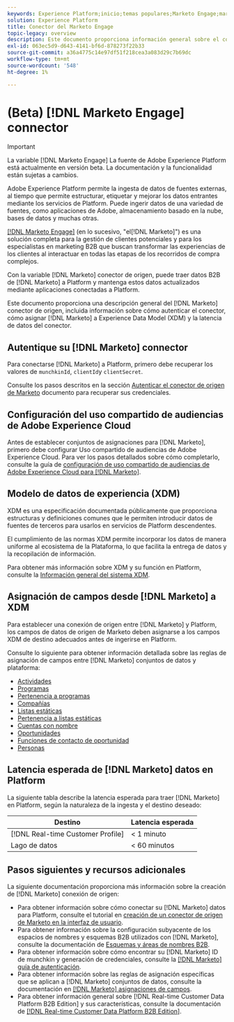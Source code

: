 ```yaml
---
keywords: Experience Platform;inicio;temas populares;Marketo Engage;marketing para interactuar;marketing
solution: Experience Platform
title: Conector del Marketo Engage
topic-legacy: overview
description: Este documento proporciona información general sobre el conector de origen del Marketo Engage, incluida información sobre su autenticación, asignación y latencia de datos.
exl-id: 063ec5d9-d643-4141-bf6d-878273f22b33
source-git-commit: a36a4775c14e97df51f218cea3a083d29c7b69dc
workflow-type: tm+mt
source-wordcount: '548'
ht-degree: 1%

---
```


# (Beta) [!DNL Marketo Engage] connector

>[!IMPORTANT]
>
>La variable [!DNL Marketo Engage] La fuente de Adobe Experience Platform está actualmente en versión beta. La documentación y la funcionalidad están sujetas a cambios.

Adobe Experience Platform permite la ingesta de datos de fuentes externas, al tiempo que permite estructurar, etiquetar y mejorar los datos entrantes mediante los servicios de Platform. Puede ingerir datos de una variedad de fuentes, como aplicaciones de Adobe, almacenamiento basado en la nube, bases de datos y muchas otras.

[[!DNL Marketo Engage]](https://www.marketo.com/software/) (en lo sucesivo, &quot;el[!DNL Marketo]&quot;) es una solución completa para la gestión de clientes potenciales y para los especialistas en marketing B2B que buscan transformar las experiencias de los clientes al interactuar en todas las etapas de los recorridos de compra complejos.

Con la variable [!DNL Marketo] conector de origen, puede traer datos B2B de [!DNL Marketo] a Platform y mantenga estos datos actualizados mediante aplicaciones conectadas a Platform.

Este documento proporciona una descripción general del [!DNL Marketo] conector de origen, incluida información sobre cómo autenticar el conector, cómo asignar [!DNL Marketo] a Experience Data Model (XDM) y la latencia de datos del conector.

## Autentique su [!DNL Marketo] connector

Para conectarse [!DNL Marketo] a Platform, primero debe recuperar los valores de `munchkinId`, `clientId`y `clientSecret`.

Consulte los pasos descritos en la sección [Autenticar el conector de origen de Marketo](./marketo-auth.md) documento para recuperar sus credenciales.

## Configuración del uso compartido de audiencias de Adobe Experience Cloud

Antes de establecer conjuntos de asignaciones para [!DNL Marketo], primero debe configurar Uso compartido de audiencias de Adobe Experience Cloud. Para ver los pasos detallados sobre cómo completarlo, consulte la guía de [configuración de uso compartido de audiencias de Adobe Experience Cloud para [!DNL Marketo]](https://experienceleague.adobe.com/docs/marketo/using/product-docs/core-marketo-concepts/miscellaneous/set-up-adobe-experience-cloud-audience-sharing.html?lang=en).

## Modelo de datos de experiencia (XDM)

XDM es una especificación documentada públicamente que proporciona estructuras y definiciones comunes que le permiten introducir datos de fuentes de terceros para usarlos en servicios de Platform descendentes.

El cumplimiento de las normas XDM permite incorporar los datos de manera uniforme al ecosistema de la Plataforma, lo que facilita la entrega de datos y la recopilación de información.

Para obtener más información sobre XDM y su función en Platform, consulte la [Información general del sistema XDM](../../../../xdm/home.md).

## Asignación de campos desde [!DNL Marketo] a XDM

Para establecer una conexión de origen entre [!DNL Marketo] y Platform, los campos de datos de origen de Marketo deben asignarse a los campos XDM de destino adecuados antes de ingerirse en Platform.

Consulte lo siguiente para obtener información detallada sobre las reglas de asignación de campos entre [!DNL Marketo] conjuntos de datos y plataforma:

* [Actividades](../mapping/marketo.md#activities)
* [Programas](../mapping/marketo.md#programs)
* [Pertenencia a programas](../mapping/marketo.md#program-memberships)
* [Compañías](../mapping/marketo.md#companies)
* [Listas estáticas](../mapping/marketo.md#static-lists)
* [Pertenencia a listas estáticas](../mapping/marketo.md#static-list-memberships)
* [Cuentas con nombre](../mapping/marketo.md#named-accounts)
* [Oportunidades](../mapping/marketo.md#opportunities)
* [Funciones de contacto de oportunidad](../mapping/marketo.md#opportunity-contact-roles)
* [Personas](../mapping/marketo.md#persons)

## Latencia esperada de [!DNL Marketo] datos en Platform

La siguiente tabla describe la latencia esperada para traer [!DNL Marketo] en Platform, según la naturaleza de la ingesta y el destino deseado:

| Destino | Latencia esperada |
| ----------- | ---------------- |
| [!DNL Real-time Customer Profile] | &lt; 1 minuto |
| Lago de datos | &lt; 60 minutos |

## Pasos siguientes y recursos adicionales

La siguiente documentación proporciona más información sobre la creación de [!DNL Marketo] conexión de origen:

* Para obtener información sobre cómo conectar su [!DNL Marketo] datos para Platform, consulte el tutorial en [creación de un conector de origen de Marketo en la interfaz de usuario](../../../tutorials/ui/create/adobe-applications/marketo.md).
* Para obtener información sobre la configuración subyacente de los espacios de nombres y esquemas B2B utilizados con [!DNL Marketo], consulte la documentación de [Esquemas y áreas de nombres B2B](./marketo-namespaces.md).
* Para obtener información sobre cómo encontrar su [!DNL Marketo] ID de munchkin y generación de credenciales, consulte la [[!DNL Marketo] guía de autenticación](./marketo-auth.md).
* Para obtener información sobre las reglas de asignación específicas que se aplican a [!DNL Marketo] conjuntos de datos, consulte la documentación en [[!DNL Marketo] asignaciones de campos](../mapping/marketo.md).
* Para obtener información general sobre [!DNL Real-time Customer Data Platform B2B Edition] y sus características, consulte la documentación de [[!DNL Real-time Customer Data Platform B2B Edition]](../../../../rtcdp/b2b-overview.md).

